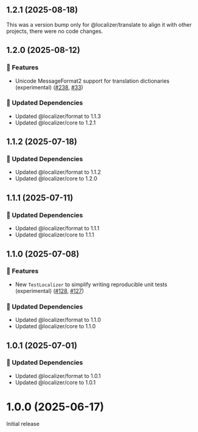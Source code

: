 ## 1.2.1 (2025-08-18)

This was a version bump only for @localizer/translate to align it with other projects, there were no code changes.

## 1.2.0 (2025-08-12)

### 🚀 Features

- Unicode MessageFormat2 support for translation dictionaries (experimental) ([#238](https://github.com/124c4a/localizer/pull/238), [#33](https://github.com/124c4a/localizer/issues/33))

### 🧱 Updated Dependencies

- Updated @localizer/format to 1.1.3
- Updated @localizer/core to 1.2.1

## 1.1.2 (2025-07-18)

### 🧱 Updated Dependencies

- Updated @localizer/format to 1.1.2
- Updated @localizer/core to 1.2.0

## 1.1.1 (2025-07-11)

### 🧱 Updated Dependencies

- Updated @localizer/format to 1.1.1
- Updated @localizer/core to 1.1.1

## 1.1.0 (2025-07-08)

### 🚀 Features

- New `TestLocalizer` to simplify writing reproducible unit tests (experimental) ([#128](https://github.com/124c4a/localizer/pull/128), [#127](https://github.com/124c4a/localizer/issues/127))

### 🧱 Updated Dependencies

- Updated @localizer/format to 1.1.0
- Updated @localizer/core to 1.1.0

## 1.0.1 (2025-07-01)

### 🧱 Updated Dependencies

- Updated @localizer/format to 1.0.1
- Updated @localizer/core to 1.0.1

# 1.0.0 (2025-06-17)

Initial release
